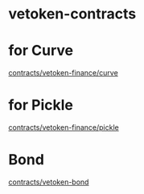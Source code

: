 # vetoken-contracts

# for Curve
[contracts/vetoken-finance/curve](contracts/vetoken-finance/curve)

# for Pickle
[contracts/vetoken-finance/pickle](contracts/vetoken-finance/pickle)

# Bond
[contracts/vetoken-bond](contracts/vetoken-bond)